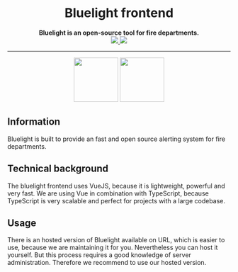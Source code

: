 <div align="center">
    <h1>Bluelight frontend</h1>
<strong>
    Bluelight is an open-source tool for fire departments.
</strong>
<br>
<a href="https://hub.docker.com/repository/docker/mathisburger/bluelight-frontend">
<img src="https://img.shields.io/docker/automated/mathisburger/bluelight-frontend?style=for-the-badge">
</a>
<img src="https://img.shields.io/docker/pulls/mathisburger/bluelight-frontend?style=for-the-badge">
</div>

<hr>

<div align="center">
    <img src="https://upload.wikimedia.org/wikipedia/commons/thumb/9/95/Vue.js_Logo_2.svg/2000px-Vue.js_Logo_2.svg.png" height="100">
    <img src="https://upload.wikimedia.org/wikipedia/commons/thumb/4/4c/Typescript_logo_2020.svg/1200px-Typescript_logo_2020.svg.png" height="100">
</div>


## Information

Bluelight is built to provide an fast and open source alerting system for
fire departments.

## Technical background

The bluelight frontend uses VueJS, because it is lightweight, powerful and very fast.
We are using Vue in combination with TypeScript, because TypeScript is very scalable
and perfect for projects with a large codebase. 

## Usage

There is an hosted version of Bluelight available on URL, which is easier to use,
because we are maintaining it for you. Nevertheless you can host it yourself. But this
process requires a good knowledge of server administration. Therefore we recommend to
use our hosted version.

